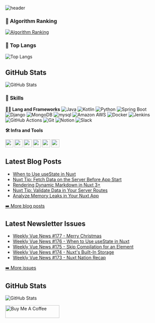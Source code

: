 ![header](https://capsule-render.vercel.app/api?type=waving&color=auto&height=360&text=Challenging+Data+Engineer&fontSize=50&fontAlign=50&fontAlignY=40&desc=Passion%2C+Challenge%2C+Sincerity&descSize=20&descAlign=50&descAlignY=60)

### 🚩 Algorithm Ranking
[![Algorithm Ranking](https://mazassumnida.wtf/api/v2/generate_badge?boj=koreatstm)](https://solved.ac/profile/koreatstm)

### 🚌 Top Langs
![Top Langs](https://github-readme-stats.vercel.app/api/top-langs/?username=seongjju&layout=donut)
<h2>GitHub Stats</h2>
<p><img src="https://github-readme-stats.vercel.app/api?username=mokkapps&amp;show_icons=true" alt="GitHub Stats"></p>


### 🦾 Skills
**🧑‍💻 Lang and Frameworks**
![Java](https://img.shields.io/badge/Java-000000.svg?&style=for-the-badge) ![Kotlin](https://img.shields.io/badge/kotlin-7F52FF.svg?&style=for-the-badge&logo=kotlin&logoColor=white) ![Python](https://img.shields.io/badge/python-3776AB.svg?&style=for-the-badge&logo=python&logoColor=white) ![Spring Boot](https://img.shields.io/badge/springboot-6DB33F.svg?&style=for-the-badge&logo=springboot&logoColor=white) ![Django](https://img.shields.io/badge/django-092E20.svg?&style=for-the-badge&logo=django&logoColor=white) ![MongoDB](https://img.shields.io/badge/mongodb-47A248.svg?&style=for-the-badge&logo=mongodb&logoColor=white) ![mysql](https://img.shields.io/badge/mysql-4479A1.svg?&style=for-the-badge&logo=mysql&logoColor=white) ![Amazon AWS](https://img.shields.io/badge/amazonaws-232F3E.svg?&style=for-the-badge&logo=amazonaws&logoColor=white) ![Docker](https://img.shields.io/badge/docker-2496ED.svg?&style=for-the-badge&logo=docker&logoColor=white) ![Jenkins](https://img.shields.io/badge/jenkins-D24939.svg?&style=for-the-badge&logo=jenkins&logoColor=white) ![GitHub Actions](https://img.shields.io/badge/githubactions-2088FF.svg?&style=for-the-badge&logo=githubactions&logoColor=white) ![Git](https://img.shields.io/badge/git-F05032.svg?&style=for-the-badge&logo=git&logoColor=white) ![Notion](https://img.shields.io/badge/notion-000000.svg?&style=for-the-badge&logo=notion&logoColor=white) ![Slack](https://img.shields.io/badge/slack-4A154B.svg?&style=for-the-badge&logo=slack&logoColor=white) 

**🛠️ Infra and Tools**

<!--
**seongjju/seongjju** is a ✨ _special_ ✨ repository because its `README.md` (this file) appears on your GitHub profile.

Here are some ideas to get you started:

- 🔭 I’m currently working on ...
- 🌱 I’m currently learning ...
- 👯 I’m looking to collaborate on ...
- 🤔 I’m looking for help with ...
- 💬 Ask me about ...
- 📫 How to reach me: ...
- 😄 Pronouns: ...
- ⚡ Fun fact: ...
-->
<p><a href="https://www.x.com/mokkapps"><img src="https://img.shields.io/badge/twitter-%231DA1F2.svg?&style=for-the-badge&logo=twitter&logoColor=white" height=25></a> <a href="https://www.linkedin.com/in/mokkapps"><img src="https://img.shields.io/badge/linkedin-%230077B5.svg?&style=for-the-badge&logo=linkedin&logoColor=white" height=25></a> <a href="https://www.instagram.com/mokkapps/"><img src="https://img.shields.io/badge/instagram-%23E4405F.svg?&style=for-the-badge&logo=instagram&logoColor=white" height=25></a> <a href="https://www.youtube.com/@mokkapps"><img src="https://img.shields.io/badge/youtube-%2312100E.svg?&style=for-the-badge&logo=youtube&logoColor=white" height=25></a> <a href="https://medium.com/@MokkappsDev"><img src="https://img.shields.io/badge/medium-%2312100E.svg?&style=for-the-badge&logo=medium&logoColor=white" height=25></a> <a href="https://dev.to/mokkapps"><img src="https://img.shields.io/badge/DEV.TO-%230A0A0A.svg?&style=for-the-badge&logo=dev-dot-to&logoColor=white" height=25></a></p>
<h2>Latest Blog Posts</h2>
  <ul>
  <li><a href=https://mokkapps.de/blog/when-to-use-use-state-in-nuxt target="_blank" rel="noreferrer nofollow">When to Use useState in Nuxt</a></li><li><a href=https://mokkapps.de/vue-tips/nuxt-fetch-data-on-the-server-before-app-start target="_blank" rel="noreferrer nofollow">Nuxt Tip: Fetch Data on the Server Before App Start</a></li><li><a href=https://mokkapps.de/blog/rendering-dynamic-markdown-in-nuxt-3 target="_blank" rel="noreferrer nofollow">Rendering Dynamic Markdown in Nuxt 3+</a></li><li><a href=https://mokkapps.de/vue-tips/validate-data-in-your-nuxt-server-routes target="_blank" rel="noreferrer nofollow">Nuxt Tip: Validate Data in Your Server Routes</a></li><li><a href=https://mokkapps.de/blog/analyze-memory-leaks-in-your-nuxt-app target="_blank" rel="noreferrer nofollow">Analyze Memory Leaks in Your Nuxt App</a></li>
  </ul>
<p><a href="https://mokkapps.de/blog">➡️ More blog posts</a></p>
<h2>Latest Newsletter Issues</h2>
  <ul>
    <li><a href=https://weekly-vue.newshttps://weekly-vue.news/issues/v2/141 target="_blank" rel="noreferrer nofollow">Weekly Vue News #177 - Merry Christmas</a></li><li><a href=https://weekly-vue.newshttps://weekly-vue.news/issues/v2/140 target="_blank" rel="noreferrer nofollow">Weekly Vue News #176 - When to Use useState in Nuxt</a></li><li><a href=https://weekly-vue.newshttps://weekly-vue.news/issues/v2/139 target="_blank" rel="noreferrer nofollow">Weekly Vue News #175 - Skip Compilation for an Element</a></li><li><a href=https://weekly-vue.newshttps://weekly-vue.news/issues/v2/138 target="_blank" rel="noreferrer nofollow">Weekly Vue News #174 - Nuxt's Built-In Storage</a></li><li><a href=https://weekly-vue.newshttps://weekly-vue.news/issues/v2/137 target="_blank" rel="noreferrer nofollow">Weekly Vue News #173 - Nuxt Nation Recap</a></li>
  </ul>
<p><a href="https://weekly-vue.news/issues">➡️ More issues</a></p>
<h2>GitHub Stats</h2>
<p><img src="https://github-readme-stats.vercel.app/api?username=mokkapps&amp;show_icons=true" alt="GitHub Stats"></p>
  <a href="https://www.buymeacoffee.com/mokkapps" target="_blank" rel="noreferrer nofollow">
      <img src="https://cdn.buymeacoffee.com/buttons/default-red.png" alt="Buy Me A Coffee" height="40" width="170" >
    </a>
